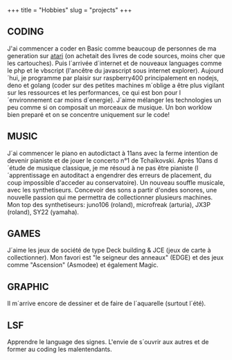 +++
title = "Hobbies"
slug = "projects"
+++

## CODING

J'ai commencer a coder en Basic comme beaucoup de personnes de ma generation sur [atari](https://www.youtube.com/watch?v=gA-euwYrAzw) (on achetait des livres de code sources, moins cher que les cartouches). Puis l´arrivée d´internet et de nouveaux languages comme le php et le vbscript (l'ancêtre du javascript sous internet explorer). Aujourd´hui, je programme par plaisir sur raspberry400 principalement en nodejs, deno et golang (coder sur des petites machines m´oblige a être plus vigilant sur les ressources et les performances, ce qui est bon pour l´environnement car moins d´energie). J´aime mélanger les technologies un peu comme si on composait un morceaux de musique. Un bon worklow bien preparé et on se concentre uniquement sur le code!

## MUSIC

J´ai commencer le piano en autodictact à 11ans avec la ferme intention de devenir pianiste et de jouer le concerto n°1 de Tchaïkovski. Après 10ans d´étude de musique classique, je me résoud à ne pas être pianiste (l´apprentissage en autoditact a engendrer des erreurs de placement, du coup impossible d'acceder au conservatoire). 
Un nouveau souffle musicale, avec les synthetiseurs. Concevoir des sons a partir d'ondes sonores, une nouvelle passion qui me permettra de collectionner plusieurs machines. Mon top des synthetiseurs: juno106 (roland), microfreak (arturia), JX3P (roland), SY22 (yamaha).

## GAMES

J´aime les jeux de société de type Deck building & JCE (jeux de carte à collectionner). Mon favori est "le seigneur des anneaux" (EDGE) et des jeux comme "Ascension" (Asmodee) et également Magic.

## GRAPHIC

Il m´arrive encore de dessiner et de faire de l´aquarelle (surtout l´été). 

## LSF

Apprendre le language des signes. L'envie de s´ouvrir aux autres et de former au coding les malentendants.
